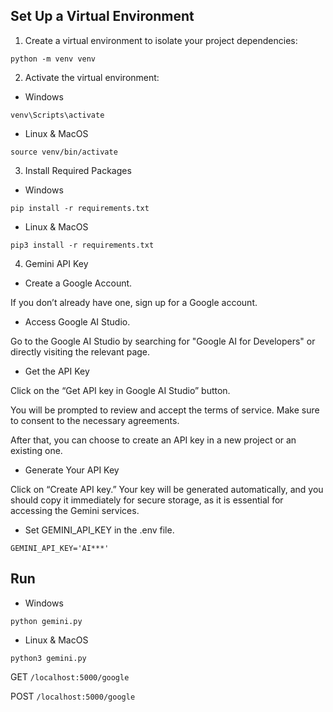 

## Set Up a Virtual Environment

1.	Create a virtual environment to isolate your project dependencies:

`python -m venv venv`

2.	Activate the virtual environment:

- Windows

`venv\Scripts\activate`

- Linux & MacOS

`source venv/bin/activate`

3. Install Required Packages

- Windows

`pip install -r requirements.txt`

- Linux & MacOS

`pip3 install -r requirements.txt`

4. Gemini API Key

- Create a Google Account.

If you don’t already have one, sign up for a Google account.

- Access Google AI Studio.

Go to the Google AI Studio by searching for "Google AI for Developers" or directly visiting the relevant page.

- Get the API Key

Click on the “Get API key in Google AI Studio” button.

You will be prompted to review and accept the terms of service. Make sure to consent to the necessary agreements.

After that, you can choose to create an API key in a new project or an existing one.

- Generate Your API Key

Click on “Create API key.” Your key will be generated automatically, and you should copy it immediately for secure storage, as it is essential for accessing the Gemini services.

- Set GEMINI_API_KEY in the .env file.

`GEMINI_API_KEY='AI***'`

## Run

- Windows

`python gemini.py`

- Linux & MacOS

`python3 gemini.py`

GET `/localhost:5000/google`

POST `/localhost:5000/google`
